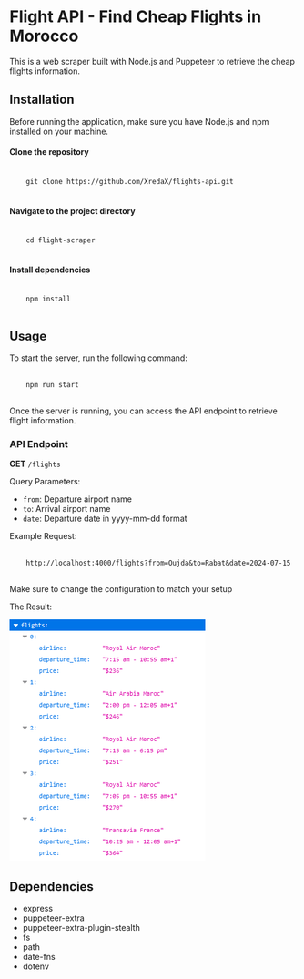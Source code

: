 <h1>Flight API - Find Cheap Flights in Morocco</h1>
<p>This is a web scraper built with Node.js and Puppeteer to retrieve the cheap flights information.</p>

<h2>Installation</h2>
<p>Before running the application, make sure you have Node.js and npm installed on your machine.</p>

<h4>Clone the repository</h4>
<pre>
  <code>
    git clone https://github.com/XredaX/flights-api.git
  </code>
</pre>

<h4>Navigate to the project directory</h4>
<pre>
  <code>
    cd flight-scraper
  </code>
</pre>

<h4>Install dependencies</h4>
<pre>
  <code>
    npm install
  </code>
</pre>

<h2>Usage</h2>
<p>To start the server, run the following command:</p>
<pre>
  <code>
    npm run start
  </code>
</pre>

<p>Once the server is running, you can access the API endpoint to retrieve flight information.</p>
<h3>API Endpoint</h3>
<p><strong>GET</strong> <code>/flights</code></p>
<p>Query Parameters:</p>
<ul>
  <li><code>from</code>: Departure airport name</li>
  <li><code>to</code>: Arrival airport name</li>
  <li><code>date</code>: Departure date in yyyy-mm-dd format</li>
</ul>

<p>Example Request:</p>
<pre>
  <code>
    http://localhost:4000/flights?from=Oujda&to=Rabat&date=2024-07-15
  </code>
</pre>
<p>Make sure to change the configuration to match your setup</p>

<p>The Result:</p>
<img src="dist/res.PNG" alt="Result Image"/>


<h2>Dependencies</h2>
<ul>
  <li>express</li>
  <li>puppeteer-extra</li>
  <li>puppeteer-extra-plugin-stealth</li>
  <li>fs</li>
  <li>path</li>
  <li>date-fns</li>
  <li>dotenv</li>
</ul>


